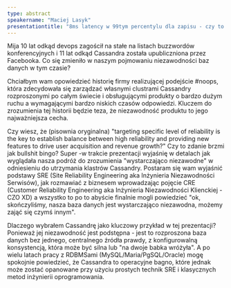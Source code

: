 ```yaml
---
type: abstract
speakername: "Maciej Lasyk"
presentationtitle: "8ms latency w 99tym percentylu dla zapisu - czy to szybko? Czyli jak ważne jest \"SRE implements devops\""
---
```

Mija 10 lat odkąd devops zagościł na stałe na listach buzzwordów konferencyjnych i 11 lat odkąd Cassandra została upubliczniona przez Facebooka. Co się zmieniło w naszym pojmowaniu  niezawodności baz danych w tym czasie?

Chciałbym wam opowiedzieć historię firmy realizującej podejście #noops, która zdecydowała się zarządzać własnymi clustrami Cassandry rozproszonymi po całym świecie i obsługującymi produkty o bardzo dużym ruchu a wymagającymi bardzo niskich czasów odpowiedzi. Kluczem do zrozumienia tej historii będzie teza, że niezawodność produktu to jego najważniejsza cecha.

Czy wiesz, że (pisownia oryginalna) "targeting specific level of reliability is the key to establish balance between high reliability and providing new features to drive user acquisition and revenue growth?" Czy to zdanie brzmi jak bullshit bingo? Super -w trakcie prezentacji wyjaśnię w detalach jak wyglądała nasza podróż do zrozumienia "wystarczająco niezawodne" w odniesieniu do utrzymania klastrów Cassandry. Postaram się wam wyjaśnić podstawy SRE (Site Reliability Engineering aka Inżynieria Niezawodności Serwisów), jak rozmawiać z biznesem wprowadzając pojęcie CRE (Customer Reliability Engineering aka Inżynieria Niezawodności Klienckiej - CZO XD) a wszystko to po to abyście finalnie mogli powiedzieć "ok, skończyliśmy, nasza baza danych jest wystarczająco niezawodna, możemy zająć się czymś innym".

Dlaczego wybrałem Cassandrę jako kluczowy przykład w tej prezentacji? Ponieważ jej niezawodność jest podstępna - jest to rozproszona baza danych bez jednego, centralnego  źródła prawdy, z konfigurowalną konsystencją, która może być silna lub "na dwoje babka wróżyła". A po wielu latach pracy z RDBMSami (MySQL/Maria/PgSQL/Oracle) mogę spokojnie powiedzieć, że Cassandra to operacyjne bagno, które jednak może zostać opanowane przy użyciu prostych technik SRE i klasycznych metod inżynierii oprogramowania.

